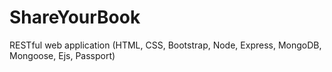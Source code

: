 # ShareYourBook

RESTful web application (HTML, CSS, Bootstrap,
Node, Express, MongoDB, Mongoose, Ejs,
Passport)
